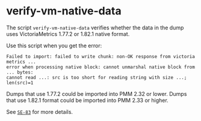 # verify-vm-native-data

The script `verify-vm-native-data` verifies whether the data in the dump uses VictoriaMetrics 1.77.2 or 1.82.1 native format.

Use this script when you get the error:

``` {.text .no-copy}
Failed to import: failed to write chunk: non-OK response from victoria metrics ... 
error when processing native block: cannot unmarshal native block from ... bytes: 
cannot read ...: src is too short for reading string with size ...; len(src)=1
```

Dumps that use 1.77.2 could be imported into PMM 2.32 or lower. Dumps that use 1.82.1 format could be imported into PMM 2.33 or higher.

See [`SE-83`](https://jira.percona.com/browse/SE-83) for more details.
